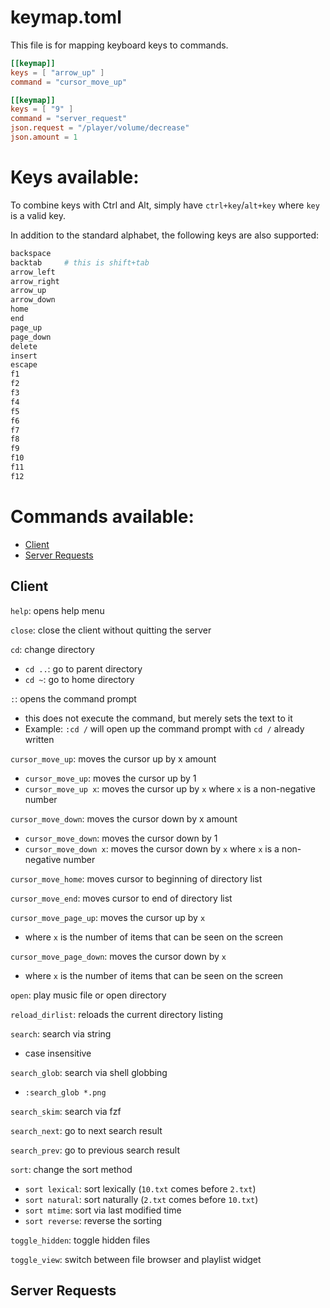 # keymap.toml
This file is for mapping keyboard keys to commands.

```toml
[[keymap]]
keys = [ "arrow_up" ]
command = "cursor_move_up"

[[keymap]]
keys = [ "9" ]
command = "server_request"
json.request = "/player/volume/decrease"
json.amount = 1
```

# Keys available:

To combine keys with Ctrl and Alt, simply have `ctrl+key`/`alt+key`
where `key` is a valid key.

In addition to the standard alphabet, the following keys are also supported:
```sh
backspace
backtab     # this is shift+tab
arrow_left
arrow_right
arrow_up
arrow_down
home
end
page_up
page_down
delete
insert
escape
f1
f2
f3
f4
f5
f6
f7
f8
f9
f10
f11
f12
```

# Commands available:

- [Client](#client)
- [Server Requests](#server-requests)

## Client
`help`: opens help menu

`close`: close the client without quitting the server

`cd`: change directory
 - `cd ..`: go to parent directory
 - `cd ~`: go to home directory

`:`: opens the command prompt
   - this does not execute the command, but merely sets the text to it
   - Example: `:cd /` will open up the command prompt with `cd /` already written

`cursor_move_up`: moves the cursor up by x amount
 - `cursor_move_up`: moves the cursor up by 1
 - `cursor_move_up x`: moves the cursor up by `x` where `x` is a non-negative number

`cursor_move_down`: moves the cursor down by x amount
 - `cursor_move_down`: moves the cursor down by 1
 - `cursor_move_down x`: moves the cursor down by `x` where `x` is a non-negative number

`cursor_move_home`: moves cursor to beginning of directory list

`cursor_move_end`: moves cursor to end of directory list

`cursor_move_page_up`: moves the cursor up by `x`
 - where `x` is the number of items that can be seen on the screen

`cursor_move_page_down`: moves the cursor down by `x`
 - where `x` is the number of items that can be seen on the screen

`open`: play music file or open directory

`reload_dirlist`: reloads the current directory listing

`search`: search via string
 - case insensitive

`search_glob`: search via shell globbing
 - `:search_glob *.png`

`search_skim`: search via fzf

`search_next`: go to next search result

`search_prev`: go to previous search result

`sort`: change the sort method
 - `sort lexical`: sort lexically (`10.txt` comes before `2.txt`)
 - `sort natural`: sort naturally (`2.txt` comes before `10.txt`)
 - `sort mtime`: sort via last modified time
 - `sort reverse`: reverse the sorting

`toggle_hidden`: toggle hidden files

`toggle_view`: switch between file browser and playlist widget

## Server Requests
